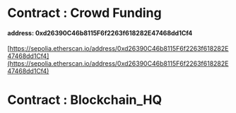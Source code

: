 # Contract : Crowd Funding

#### address: 0xd26390C46b8115F6f2263f618282E47468dd1Cf4
[https://sepolia.etherscan.io/address/0xd26390C46b8115F6f2263f618282E47468dd1Cf4](https://sepolia.etherscan.io/address/0xd26390C46b8115F6f2263f618282E47468dd1Cf4)

# Contract : Blockchain_HQ

 
